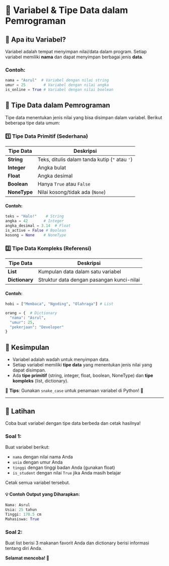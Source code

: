# 📌 Variabel & Tipe Data dalam Pemrograman

## 🔹 Apa itu Variabel?
Variabel adalah tempat menyimpan nilai/data dalam program. Setiap variabel memiliki **nama** dan dapat menyimpan berbagai jenis **data**.

### Contoh:
```python
nama = "Asrul"  # Variabel dengan nilai string
umur = 25        # Variabel dengan nilai angka
is_online = True # Variabel dengan nilai boolean
```

## 🔹 Tipe Data dalam Pemrograman
Tipe data menentukan jenis nilai yang bisa disimpan dalam variabel. Berikut beberapa tipe data umum:

### 1️⃣ **Tipe Data Primitif** (Sederhana)
| Tipe Data  | Deskripsi |
|------------|------------|
| **String**  | Teks, ditulis dalam tanda kutip (`"` atau `'`) |
| **Integer**  | Angka bulat |
| **Float**  | Angka desimal |
| **Boolean** | Hanya `True` atau `False` |
| **NoneType** | Nilai kosong/tidak ada (`None`) |

#### Contoh:
```python
teks = "Halo!"    # String
angka = 42       # Integer
angka_desimal = 3.14  # Float
is_active = False # Boolean
kosong = None    # NoneType
```

### 2️⃣ **Tipe Data Kompleks** (Referensi)
| Tipe Data | Deskripsi |
|-----------|------------|
| **List**  | Kumpulan data dalam satu variabel |
| **Dictionary** | Struktur data dengan pasangan kunci-nilai |

#### Contoh:
```python
hobi = ["Membaca", "Ngoding", "Olahraga"] # List

orang = {  # Dictionary
  "nama": "Asrul",
  "umur": 25,
  "pekerjaan": "Developer"
}
```

## 🎯 Kesimpulan
- Variabel adalah wadah untuk menyimpan data.
- Setiap variabel memiliki **tipe data** yang menentukan jenis nilai yang dapat disimpan.
- Ada **tipe primitif** (string, integer, float, boolean, NoneType) dan **tipe kompleks** (list, dictionary).

🔗 **Tips**: Gunakan `snake_case` untuk penamaan variabel di Python! 🚀

---

## 🎯 Latihan
Coba buat variabel dengan tipe data berbeda dan cetak hasilnya!

### Soal 1:
Buat variabel berikut:
- `nama` dengan nilai nama Anda
- `usia` dengan umur Anda
- `tinggi` dengan tinggi badan Anda (gunakan float)
- `is_student` dengan nilai `True` jika Anda masih belajar

Cetak semua variabel tersebut.

#### 💡 Contoh Output yang Diharapkan:
```python
Nama: Asrul
Usia: 25 tahun
Tinggi: 170.5 cm
Mahasiswa: True
```

### Soal 2:
Buat list berisi 3 makanan favorit Anda dan dictionary berisi informasi tentang diri Anda.

**Selamat mencoba! 🚀**
